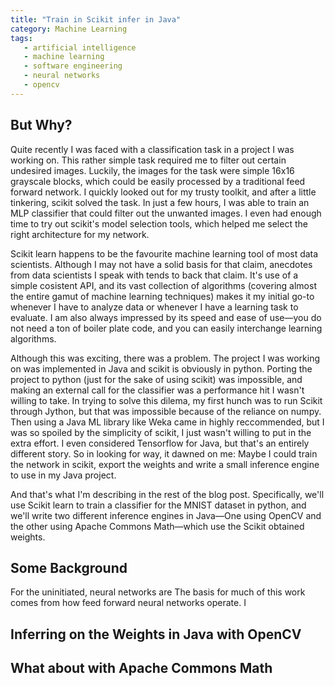 ```yaml
---
title: "Train in Scikit infer in Java"
category: Machine Learning
tags:
   - artificial intelligence
   - machine learning
   - software engineering
   - neural networks
   - opencv
---
```



## But Why?
Quite recently I was faced with a classification task in a project I was working on. This rather simple task required me to filter out certain undesired images. Luckily, the images for the task were simple 16x16 grayscale blocks, which could be easily processed by a traditional feed forward network. I quickly looked out for my trusty toolkit, and after a little tinkering, scikit solved the task. In just a few hours, I was able to train an MLP classifier that could filter out the unwanted images. I even had enough time to try out scikit's model selection tools, which helped me select the right architecture for my network.  

<!-- more -->

Scikit learn happens to be the favourite machine learning tool of most data scientists. Although I may not have a solid basis for that claim, anecdotes from data scientists I speak with tends to back that claim. It's use of a simple cosistent API, and its vast collection of algorithms (covering almost the entire gamut of machine learning techniques) makes it my initial go-to whenever I have to analyze data or whenever I have a learning task to evaluate. I am also always impressed by its speed and ease of use&mdash;you do not need a ton of boiler plate code, and you can easily interchange learning algorithms.


Although this was exciting, there was a problem. The project I was working on was implemented in Java and scikit is obviously in python. Porting the project to python (just for the sake of using scikit) was impossible, and making an external call for the classifier was a performance hit I wasn't willing to take. In trying to solve this dilema, my first hunch was to run Scikit through Jython, but that was impossible because of the reliance on numpy. Then using a Java ML library like Weka came in highly reccommended, but I was so spoiled by the simplicity of scikit, I just wasn't willing to put in the extra effort. I even considered Tensorflow for Java, but that's an entirely different story. So in looking for way, it dawned on me: Maybe I could train the network in scikit, export the weights and write a small inference engine to use in my Java project.

And that's what I'm describing in the rest of the blog post. Specifically, we'll use Scikit learn to train a classifier for the MNIST dataset in python, and we'll write two different inference engines in Java&mdash;One using OpenCV and the other using Apache Commons Math&mdash;which use the Scikit obtained weights.

## Some Background
For the uninitiated, neural networks are The basis for much of this work comes from how feed forward neural networks operate. I 

## Inferring on the Weights in Java with OpenCV

## What about with Apache Commons Math
